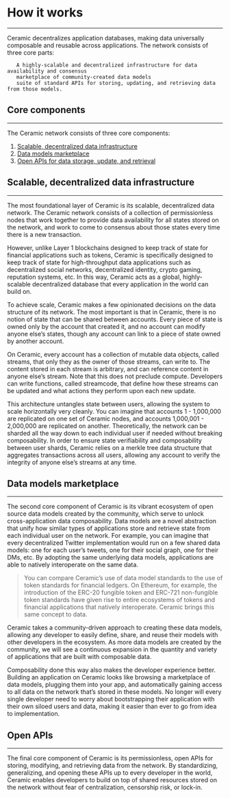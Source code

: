 # **How it works**

---

Ceramic decentralizes application databases, making data universally composable and reusable across applications. The network consists of three core parts:

       A highly-scalable and decentralized infrastructure for data availability and consensus
       marketplace of community-created data models
       suite of standard APIs for storing, updating, and retrieving data from those models.

## **Core components**

---

The Ceramic network consists of three core components:

1. [Scalable, decentralized data infrastructure](#scalable-decentralized-data-infrastructure)
2. [Data models marketplace](#data-models-marketplace)
3. [Open APIs for data storage, update, and retrieval](#open-apis)

## **Scalable, decentralized data infrastructure**

---

The most foundational layer of Ceramic is its scalable, decentralized data network. The Ceramic network consists of a collection of permissionless nodes that work together to provide data availability for all states stored on the network, and work to come to consensus about those states every time there is a new transaction.

However, unlike Layer 1 blockchains designed to keep track of state for financial applications such as tokens, Ceramic is specifically designed to keep track of state for high-throughput data applications such as decentralized social networks, decentralized identity, crypto gaming, reputation systems, etc. In this way, Ceramic acts as a global, highly-scalable decentralized database that every application in the world can build on.

To achieve scale, Ceramic makes a few opinionated decisions on the data structure of its network. The most important is that in Ceramic, there is no notion of state that can be shared between accounts. Every piece of state is owned only by the account that created it, and no account can modify anyone else’s states, though any account can link to a piece of state owned by another account.

On Ceramic, every account has a collection of mutable data objects, called streams, that only they as the owner of those streams, can write to. The content stored in each stream is arbitrary, and can reference content in anyone else’s stream. Note that this does not preclude compute. Developers can write functions, called streamcode, that define how these streams can be updated and what actions they perform upon each new update.

This architecture untangles state between users, allowing the system to scale horizontally very cleanly. You can imagine that accounts 1 - 1,000,000 are replicated on one set of Ceramic nodes, and accounts 1,000,001 - 2,000,000 are replicated on another. Theoretically, the network can be sharded all the way down to each individual user if needed without breaking composability. In order to ensure state verifiability and composability between user shards, Ceramic relies on a merkle tree data structure that aggregates transactions across all users, allowing any account to verify the integrity of anyone else’s streams at any time.

## **Data models marketplace**

---

The second core component of Ceramic is its vibrant ecosystem of open source data models created by the community, which serve to unlock cross-application data composability. Data models are a novel abstraction that unify how similar types of applications store and retrieve state from each individual user on the network. For example, you can imagine that every decentralized Twitter implementation would run on a few shared data models: one for each user’s tweets, one for their social graph, one for their DMs, etc. By adopting the same underlying data models, applications are able to natively interoperate on the same data.

> You can compare Ceramic’s use of data model standards to the use of token standards for financial ledgers. On Ethereum, for example, the introduction of the ERC-20 fungible token and ERC-721 non-fungible token standards have given rise to entire ecosystems of tokens and financial applications that natively interoperate. Ceramic brings this same concept to data.

Ceramic takes a community-driven approach to creating these data models, allowing any developer to easily define, share, and reuse their models with other developers in the ecosystem. As more data models are created by the community, we will see a continuous expansion in the quantity and variety of applications that are built with composable data.

Composability done this way also makes the developer experience better. Building an application on Ceramic looks like browsing a marketplace of data models, plugging them into your app, and automatically gaining access to all data on the network that’s stored in these models. No longer will every single developer need to worry about bootstrapping their application with their own siloed users and data, making it easier than ever to go from idea to implementation.

## **Open APIs**

---

The final core component of Ceramic is its permissionless, open APIs for storing, modifying, and retrieving data from the network. By standardizing, generalizing, and opening these APIs up to every developer in the world, Ceramic enables developers to build on top of shared resources stored on the network without fear of centralization, censorship risk, or lock-in.
